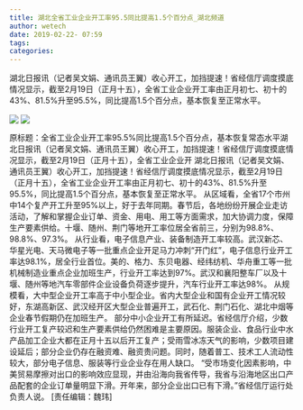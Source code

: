 ```yaml
---
title: 湖北全省工业企业开工率95.5同比提高1.5个百分点_湖北频道
author: wetech
date: 2019-02-22- 07:59
tags: 
categories: 
---
```

湖北日报讯（记者吴文娟、通讯员王翼）收心开工，加挡提速！省经信厅调度摸底情况显示，截至2月19日（正月十五），全省工业企业开工率由正月初七、初十的43%、81.5%升至95.5%，同比提高1.5个百分点，基本恢复至正常水平。
<!-- more -->
                
<img align="center" border="0" src="http://p0.ifengimg.com/a/2019_08/0cbc33241b33d93_size122_w650_h772.png" />
                
<img align="center" border="0" src="http://p2.ifengimg.com/a/2016/0810/204c433878d5cf9size1_w16_h16.png" />
            
原标题：全省工业企业开工率95.5%同比提高1.5个百分点，基本恢复常态水平湖北日报讯（记者吴文娟、通讯员王翼）收心开工，加挡提速！省经信厅调度摸底情况显示，截至2月19日（正月十五），全省工业企业开
湖北日报讯（记者吴文娟、通讯员王翼）收心开工，加挡提速！省经信厅调度摸底情况显示，截至2月19日（正月十五），全省工业企业开工率由正月初七、初十的43%、81.5%升至95.5%，同比提高1.5个百分点，基本恢复至正常水平。
从区域看，全省17个市州中14个复产开工升至95%以上，好于去年同期。春节后，各地纷纷开展企业走访活动，了解和掌握企业订单、资金、用电、用工等方面需求，加大协调力度，保障生产要素供给。十堰、随州、荆门等地开工率位居全省前三，分别为98.8%、98.8%、97.3%。
从行业看，电子信息产业、装备制造开工率较高。武汉新芯、华星光电、天马微电子等一批重点企业开足马力冲刺“开门红”，电子信息行业开工率达98.1%，居全行业首位。美的、格力、东贝电器、经纬纺机、华舟重工等一批机械制造业重点企业加班生产，行业开工率达到97%。武汉和襄阳整车厂以及十堰、随州等地汽车零部件企业设备负荷逐步提升，汽车行业开工率达98%。
从规模看，大中型企业开工率高于中小型企业。省内大型企业和国有企业开工情况较好，东湖高新区、武汉经开区大型企业普遍开工，武石化、荆门石化、湖北中烟等企业春节假期仍在加班生产。
部分中小企业开工有所延迟。省经信厅介绍，少数行业开工复产较迟和生产要素供给仍然困难是主要原因。服装企业、食品行业中水产品加工企业大都在正月十五以后开工复产；受雨雪冰冻天气的影响，少数项目建设延后；部分企业仍存在融资难、融资贵问题。同时，随着普工、技术工人流动性较大，部分电子信息、服装等行业企业存在用人缺口。
“受市场变化因素影响，中美贸易摩擦对出口的影响效应显现，并由沿海向我省传导，我省与沿海地区出口产品配套的企业订单量明显下滑。开年来，部分企业出口已有下滑。”省经信厅运行处负责人说。
[责任编辑：魏玮]
            
